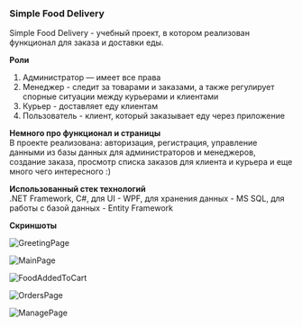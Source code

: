 ### Simple Food Delivery

Simple Food Delivery - учебный проект, в котором реализован функционал для заказа и доставки еды.

**Роли**
1. Администратор — имеет все права
2. Менеджер - следит за товарами и заказами, а также регулирует спорные ситуации между курьерами и клиентами
3. Курьер - доставляет еду клиентам
4. Пользователь - клиент, который заказывает еду через приложение

**Немного про функционал и страницы**  
В проекте реализована: авторизация, регистрация, управление данными из базы данных для администраторов и менеджеров, создание заказа, просмотр списка заказов для клиента и курьера и еще много чего интересного :)

**Использованный стек технологий**  
.NET Framework, C#, для UI - WPF, для хранения данных - MS SQL, для работы с базой данных - Entity Framework

**Скриншоты**

![GreetingPage](https://github.com/user-attachments/assets/31019d86-6c1c-4db0-9ae9-f2a16fed2084)


![MainPage](https://github.com/user-attachments/assets/1d41c285-38eb-42e2-90b6-ce91ed37a09c)


![FoodAddedToCart](https://github.com/user-attachments/assets/23f5d43d-61bc-4d4d-8ea3-0a0e5f21630e)


![OrdersPage](https://github.com/user-attachments/assets/2b41826c-2687-456d-87d7-eb2b20898c69)


![ManagePage](https://github.com/user-attachments/assets/4df1e1c5-62b0-4296-b897-740d6f3bad55)
